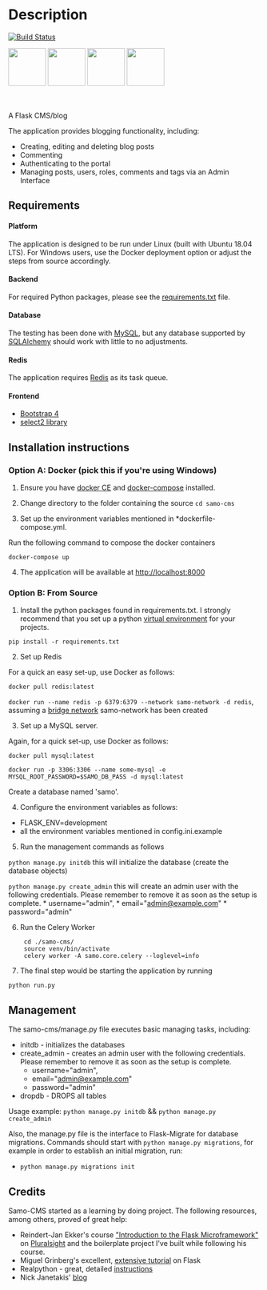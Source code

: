# Description
[![Build Status](https://travis-ci.org/cnstlungu/samo-cms.svg?branch=master)](https://travis-ci.org/cnstlungu/samo-cms)
<div>
<img src="https://upload.wikimedia.org/wikipedia/commons/3/3c/Flask_logo.svg?sanitize=true" height="75px"/>
<img src="https://www.docker.com/sites/default/files/vertical.png" height="75px"/>
<img src="https://www.mysql.com/common/logos/logo-mysql-170x115.png" height="75px"/>
<img src="http://download.redis.io/logocontest/82.png" height="75px"/>
</div>
<br>
<br>


A Flask CMS/blog 

The application provides blogging functionality, including:
* Creating, editing and deleting blog posts
* Commenting
* Authenticating to the portal
* Managing posts, users, roles, comments and tags via an Admin Interface


## Requirements

#### Platform
The application is designed to be run under Linux (built with Ubuntu 18.04 LTS). For Windows users, use the Docker deployment option or  adjust the steps from source accordingly.

#### Backend
For  required Python packages, please see the [requirements.txt](requirements.txt) file.

#### Database
The testing has been done with [MySQL](https://www.mysql.com/), but any database supported by [SQLAlchemy](https://docs.sqlalchemy.org/en/latest/core/engines.html)  should work with little to no adjustments.

#### Redis
The application requires [Redis](https://redis.io) as its task queue.

#### Frontend
* [Bootstrap 4](https://getbootstrap.com/)
* [select2 library](https://select2.github.io/)

## Installation instructions

### Option A: Docker (pick this if you're using Windows)

1. Ensure you have [docker CE](https://docs.docker.com/install/) and [docker-compose](https://docs.docker.com/compose/) installed.

2. Change directory to the folder containing the source
`cd samo-cms`

3. Set up the environment variables mentioned in *dockerfile-compose.yml. 

Run the following command to compose the docker containers

`docker-compose up`

4. The application will be available at [http://localhost:8000](http://localhost:8000)


### Option B: From Source

1. Install the python packages found in requirements.txt. 
I strongly recommend that you set up a python [virtual environment](https://docs.python-guide.org/dev/virtualenvs/) for your projects.

`pip install -r requirements.txt`

2. Set up Redis

For a quick an easy set-up, use Docker as follows:

`docker pull redis:latest`

`docker run --name redis -p 6379:6379 --network samo-network -d redis`, assuming a [bridge network](https://docs.docker.com/network/bridge/#differences-between-user-defined-bridges-and-the-default-bridge) samo-network has been created


3. Set up a MySQL server. 

Again, for a quick set-up, use Docker as follows:

`docker pull mysql:latest`

`docker run -p 3306:3306 --name some-mysql -e MYSQL_ROOT_PASSWORD=$SAMO_DB_PASS -d mysql:latest`

Create a database named 'samo'.


4. Configure the environment variables as follows:
* FLASK_ENV=development
* all the environment variables mentioned in config.ini.example 

5. Run the management commands as follows

`python manage.py initdb` this will initialize the database (create the database objects)

`python manage.py create_admin` this will create an admin user with the following credentials. Please remember to remove it as soon as the setup is complete. 
    * username="admin",
    * email="admin@example.com"
    * password="admin"

6. Run the Celery Worker

        cd ./samo-cms/
        source venv/bin/activate
        celery worker -A samo.core.celery --loglevel=info


6. The final step would be starting the application by running

`python run.py`


## Management

The samo-cms/manage.py file executes basic managing tasks, including:
* initdb - initializes the databases
* create_admin - creates an admin user with the following credentials. Please remember to remove it as soon as the setup is complete. 
    * username="admin",
    * email="admin@example.com"
    * password="admin"
* dropdb - DROPS all tables

Usage example: 
`python manage.py initdb` &&
`python manage.py create_admin`

Also, the manage.py file is the interface to Flask-Migrate for database migrations. Commands should start with
`python manage.py migrations`, for example in order to establish an initial migration, run:
* `python manage.py migrations init`

## Credits

Samo-CMS started as a learning by doing project. The following resources, among others, proved of great help:

* Reindert-Jan Ekker's course ["Introduction to the Flask Microframework"](https://github.com/gonzigonz/Pluralsight---Python-Flask-Apps) on [Pluralsight](https://www.pluralsight.com/courses/flask-micro-framework-introduction) and the boilerplate project I've built while following his course.
* Miguel Grinberg's excellent, [extensive tutorial](https://blog.miguelgrinberg.com/post/the-flask-mega-tutorial-part-i-hello-world) on Flask
* Realpython - great, detailed [instructions](https://realpython.com/handling-email-confirmation-in-flask/)
* Nick Janetakis' [blog](https://nickjanetakis.com/blog/dockerize-a-flask-celery-and-redis-application-with-docker-compose)
